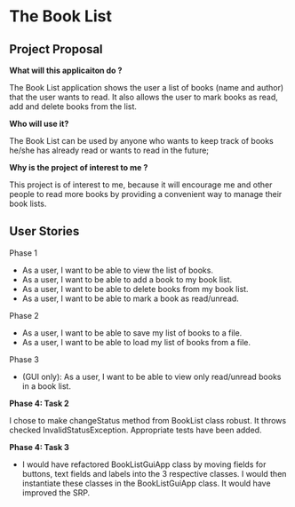 # The Book List

## Project Proposal

**What will this applicaiton do ?**

The Book List application shows the user a list of books (name and author) that the user 
wants to read. It also allows the user to mark books as read, 
add and delete books from the list.

**Who will use it?**

The Book List can be used by anyone who wants to keep track of books he/she has already read 
or wants to read in the future;


**Why is the project of interest to me ?**

This project is of interest to me, because it will encourage me and other people to read more
books by providing a convenient way to manage their book lists.

## User Stories

Phase 1
 - As a user, I want to be able to view the list of books.
 - As a user, I want to be able to add a book to my book list.
 - As a user, I want to be able to delete books from my book list.
 - As a user, I want to be able to mark a book as read/unread.

Phase 2
- As a user, I want to be able to save my list of books to a file.
- As a user, I want to be able to load my list of books from a file.

Phase 3
- (GUI only): As a user, I want to be able to view only read/unread books in a book list.

**Phase 4: Task 2**

I chose to make changeStatus method from BookList class robust. It throws checked InvalidStatusException.
Appropriate tests have been added.

**Phase 4: Task 3**

- I would have refactored BookListGuiApp class by moving fields for buttons, text fields and labels into the 3 
respective classes. I would then instantiate these classes in the BookListGuiApp class. It would have improved the SRP.




 